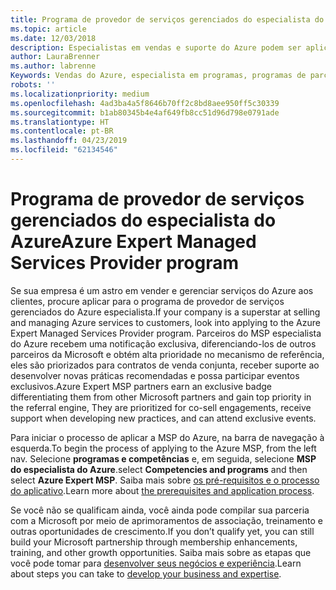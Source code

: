 ```yaml
---
title: Programa de provedor de serviços gerenciados do especialista do Azure | Partner Center
ms.topic: article
ms.date: 12/03/2018
description: Especialistas em vendas e suporte do Azure podem ser aplicadas para estar em MSP especialista do Azure
author: LauraBrenner
ms.author: labrenne
Keywords: Vendas do Azure, especialista em programas, programas de parceria
robots: ''
ms.localizationpriority: medium
ms.openlocfilehash: 4ad3ba4a5f8646b70ff2c8bd8aee950ff5c30339
ms.sourcegitcommit: b1ab80345b4e4af649fb8cc51d96d798e0791ade
ms.translationtype: HT
ms.contentlocale: pt-BR
ms.lasthandoff: 04/23/2019
ms.locfileid: "62134546"
---
```

# <a name="azure-expert-managed-services-provider-program"></a><span data-ttu-id="41806-104">Programa de provedor de serviços gerenciados do especialista do Azure</span><span class="sxs-lookup"><span data-stu-id="41806-104">Azure Expert Managed Services Provider program</span></span>


<span data-ttu-id="41806-105">Se sua empresa é um astro em vender e gerenciar serviços do Azure aos clientes, procure aplicar para o programa de provedor de serviços gerenciados do Azure especialista.</span><span class="sxs-lookup"><span data-stu-id="41806-105">If your company is a superstar at selling and managing Azure services to customers, look into applying to the Azure Expert Managed Services Provider program.</span></span> <span data-ttu-id="41806-106">Parceiros do MSP especialista do Azure recebem uma notificação exclusiva, diferenciando-los de outros parceiros da Microsoft e obtém alta prioridade no mecanismo de referência, eles são priorizados para contratos de venda conjunta, receber suporte ao desenvolver novas práticas recomendadas e possa participar eventos exclusivos.</span><span class="sxs-lookup"><span data-stu-id="41806-106">Azure Expert MSP partners earn an exclusive badge differentiating them from other Microsoft partners and gain top priority in the referral engine, They are prioritized for co-sell engagements, receive support when developing new practices, and can attend exclusive events.</span></span>

<span data-ttu-id="41806-107">Para iniciar o processo de aplicar a MSP do Azure, na barra de navegação à esquerda.</span><span class="sxs-lookup"><span data-stu-id="41806-107">To begin the process of applying to the Azure MSP, from the left nav.</span></span> <span data-ttu-id="41806-108">Selecione **programas e competências** e, em seguida, selecione **MSP do especialista do Azure**.</span><span class="sxs-lookup"><span data-stu-id="41806-108">select **Competencies and programs** and then select **Azure Expert MSP**.</span></span> <span data-ttu-id="41806-109">Saiba mais sobre [os pré-requisitos e o processo do aplicativo](https://partner.microsoft.com/membership/azure-expert-msp).</span><span class="sxs-lookup"><span data-stu-id="41806-109">Learn more about [the prerequisites and application process](https://partner.microsoft.com/membership/azure-expert-msp).</span></span> 

<span data-ttu-id="41806-110">Se você não se qualificam ainda, você ainda pode compilar sua parceria com a Microsoft por meio de aprimoramentos de associação, treinamento e outras oportunidades de crescimento.</span><span class="sxs-lookup"><span data-stu-id="41806-110">If you don’t qualify yet, you can still build your Microsoft partnership through membership enhancements, training, and other growth opportunities.</span></span>
<span data-ttu-id="41806-111">Saiba mais sobre as etapas que você pode tomar para [desenvolver seus negócios e experiência](https://partner.microsoft.com/membership/azure-expert-msp).</span><span class="sxs-lookup"><span data-stu-id="41806-111">Learn about steps you can take to [develop your business and expertise](https://partner.microsoft.com/membership/azure-expert-msp).</span></span>

